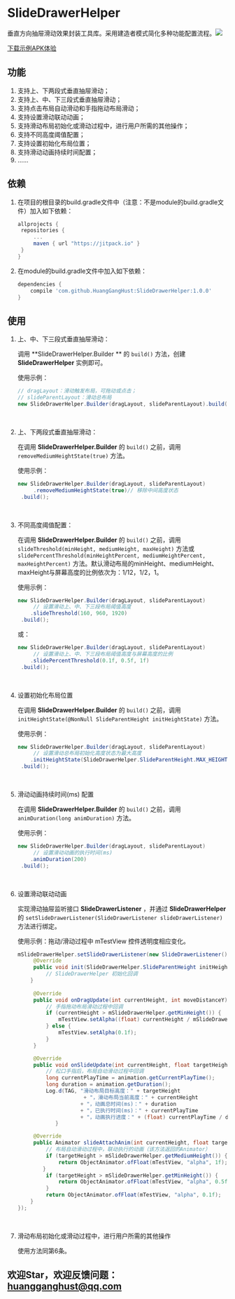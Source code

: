 # SlideDrawerHelper
垂直方向抽屉滑动效果封装工具库。采用建造者模式简化多种功能配置流程。[![](https://jitpack.io/v/HuangGangHust/DragPhotoView.svg)](https://jitpack.io/#HuangGangHust/SlideDrawerHelper)

[下载示例APK体验](https://github.com/HuangGangHust/SlideDrawerHelper/raw/master/SlideDrawerHelper-debug.apk)

## 功能

1. 支持上、下两段式垂直抽屉滑动；
2. 支持上、中、下三段式垂直抽屉滑动；
3. 支持点击布局自动滑动和手指拖动布局滑动；
4. 支持设置滑动联动动画；
5. 支持滑动布局初始化或滑动过程中，进行用户所需的其他操作；
6. 支持不同高度阈值配置；
7. 支持设置初始化布局位置；
8. 支持滑动动画持续时间配置；
9. ……



## 依赖

1. 在项目的根目录的build.gradle文件中（注意：不是module的build.gradle文件）加入如下依赖：

   ```groovy
   allprojects {
   	repositories {
   		...
   		maven { url "https://jitpack.io" }
   	}
   }
   ```


2. 在module的build.gradle文件中加入如下依赖：

   ```groovy
   dependencies {
       compile 'com.github.HuangGangHust:SlideDrawerHelper:1.0.0'
   }
   ```

## 使用

1. 上、中、下三段式垂直抽屉滑动：

   调用 **SlideDrawerHelper.Builder ** 的 `build()` 方法，创建 **SlideDrawerHelper** 实例即可。

   使用示例：

   ```java
   // dragLayout：滑动触发布局，可拖动或点击；
   // slideParentLayout：滑动总布局
   new SlideDrawerHelper.Builder(dragLayout, slideParentLayout).build();
   ```

   ​

2. 上、下两段式垂直抽屉滑动：

   在调用 **SlideDrawerHelper.Builder** 的 `build()` 之前，调用 `removeMediumHeightState(true)` 方法。

   使用示例：

   ```java
   new SlideDrawerHelper.Builder(dragLayout, slideParentLayout)
     	.removeMediumHeightState(true)// 移除中间高度状态
   	.build();
   ```

   ​

3. 不同高度阈值配置：

   在调用 **SlideDrawerHelper.Builder** 的 `build()` 之前，调用 `slideThreshold(minHeight, mediumHeight, maxHeight)` 方法或 `slidePercentThreshold(minHeightPercent, mediumHeightPercent, maxHeightPercent)` 方法。默认滑动布局的minHeight、mediumHeight、maxHeight与屏幕高度的比例依次为：1/12，1/2，1。

   使用示例：

   ```java
   new SlideDrawerHelper.Builder(dragLayout, slideParentLayout)
     	// 设置滑动上、中、下三段布局阈值高度
       .slideThreshold(160, 960, 1920)
   	.build();
   ```

   或：

   ```java
   new SlideDrawerHelper.Builder(dragLayout, slideParentLayout)
     	// 设置滑动上、中、下三段布局阈值高度与屏幕高度的比例
       .slidePercentThreshold(0.1f, 0.5f, 1f)
   	.build();
   ```

   ​

4. 设置初始化布局位置

   在调用 **SlideDrawerHelper.Builder** 的 `build()` 之前，调用 `initHeightState(@NonNull SlideParentHeight initHeightState)` 方法。

   使用示例：

   ```java
   new SlideDrawerHelper.Builder(dragLayout, slideParentLayout)
     	// 设置滑动总布局初始化高度状态为最大高度
       .initHeightState(SlideDrawerHelper.SlideParentHeight.MAX_HEIGHT)
   	.build();
   ```

   ​

5. 滑动动画持续时间(ms) 配置

   在调用 **SlideDrawerHelper.Builder** 的 `build()` 之前，调用 `animDuration(long animDuration)` 方法。

   使用示例：

   ```java
   new SlideDrawerHelper.Builder(dragLayout, slideParentLayout)
     	// 设置滑动动画的执行时间(ms)
       .animDuration(200)
   	.build();
   ```

   ​

6. 设置滑动联动动画

   实现滑动抽屉监听接口 **SlideDrawerListener** ，并通过 **SlideDrawerHelper** 的 `setSlideDrawerListener(SlideDrawerListener slideDrawerListener)` 方法进行绑定。

   使用示例：拖动/滑动过程中 mTestView 控件透明度相应变化。

   ```java
   mSlideDrawerHelper.setSlideDrawerListener(new SlideDrawerListener() {
     	@Override
     	public void init(SlideDrawerHelper.SlideParentHeight initHeightState) {
         	// SlideDrawerHelper 初始化回调
       }
     	
     	@Override
     	public void onDragUpdate(int currentHeight, int moveDistanceY) {
         	// 手指拖动布局滑动过程中回调
     		if (currentHeight > mSlideDrawerHelper.getMinHeight()) {
         		mTestView.setAlpha((float) currentHeight / mSlideDrawerHelper.getMaxHeight());
     		} else {
         		mTestView.setAlpha(0.1f);
     		}
     	}

     	@Override
     	public void onSlideUpdate(int currentHeight, float targetHeight, ValueAnimator animation) {
         	// 松口手指后，布局自动滑动过程中回调
     		long currentPlayTime = animation.getCurrentPlayTime();
         	long duration = animation.getDuration();
         	Log.d(TAG, "滑动布局目标高度：" + targetHeight
                 		+ "，滑动布局当前高度：" + currentHeight
                       + "，动画总时间(ms)：" + duration
                       + "，已执行时间(ms)：" + currentPlayTime
                       + "，动画执行进度：" + (float) currentPlayTime / duration);
               }

     	@Override
     	public Animator slideAttachAnim(int currentHeight, float targetHeight, long animDuration) {
         	// 布局自动滑动过程中，联动执行的动画（该方法返回的Animator）
         	if (targetHeight > mSlideDrawerHelper.getMediumHeight()) {
             	return ObjectAnimator.ofFloat(mTestView, "alpha", 1f);
           }
     		if (targetHeight > mSlideDrawerHelper.getMinHeight()) {
             	return ObjectAnimator.ofFloat(mTestView, "alpha", 0.5f);
     		}
         	return ObjectAnimator.ofFloat(mTestView, "alpha", 0.1f);
       }
   });
   ```

   ​

7. 滑动布局初始化或滑动过程中，进行用户所需的其他操作

   使用方法同第6条。



## 欢迎Star，欢迎反馈问题：huangganghust@qq.com

